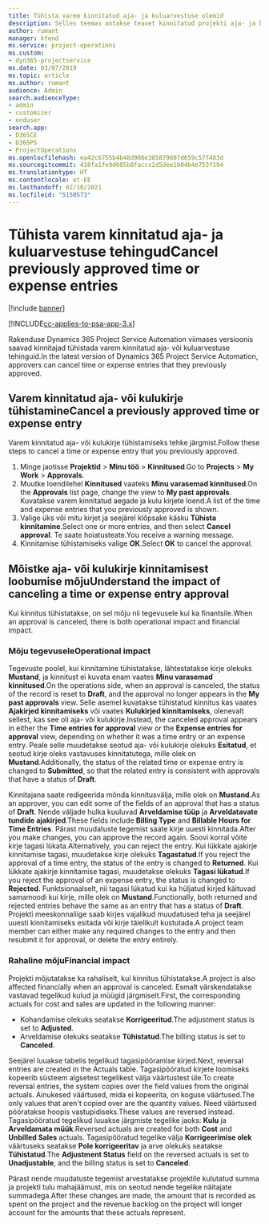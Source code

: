 ```yaml
---
title: Tühista varem kinnitatud aja- ja kuluarvestuse olemid
description: Selles teemas antakse teavet kinnitatud projekti aja- ja kuluarvestuse tehingute tühistamise kohta.
author: rumant
manager: kfend
ms.service: project-operations
ms.custom:
- dyn365-projectservice
ms.date: 03/07/2019
ms.topic: article
ms.author: rumant
audience: Admin
search.audienceType:
- admin
- customizer
- enduser
search.app:
- D365CE
- D365PS
- ProjectOperations
ms.openlocfilehash: ea42c6755b4b48d986e385879607d659c57f483d
ms.sourcegitcommit: 418fa1fe9d605b8faccc2d5dee1b04b4e753f194
ms.translationtype: HT
ms.contentlocale: et-EE
ms.lasthandoff: 02/10/2021
ms.locfileid: "5150573"
---
```

# <a name="cancel-previously-approved-time-or-expense-entries"></a><span data-ttu-id="ce924-103">Tühista varem kinnitatud aja- ja kuluarvestuse tehingud</span><span class="sxs-lookup"><span data-stu-id="ce924-103">Cancel previously approved time or expense entries</span></span>

[!include [banner](../includes/psa-now-project-operations.md)]

[!INCLUDE[cc-applies-to-psa-app-3.x](../includes/cc-applies-to-psa-app-3x.md)]

<span data-ttu-id="ce924-104">Rakenduse Dynamics 365 Project Service Automation viimases versioonis saavad kinnitajad tühistada varem kinnitatud aja- või kuluarvestuse tehinguid.</span><span class="sxs-lookup"><span data-stu-id="ce924-104">In the latest version of Dynamics 365 Project Service Automation, approvers can cancel time or expense entries that they previously approved.</span></span>

## <a name="cancel-a-previously-approved-time-or-expense-entry"></a><span data-ttu-id="ce924-105">Varem kinnitatud aja- või kulukirje tühistamine</span><span class="sxs-lookup"><span data-stu-id="ce924-105">Cancel a previously approved time or expense entry</span></span>

<span data-ttu-id="ce924-106">Varem kinnitatud aja- või kulukirje tühistamiseks tehke järgmist.</span><span class="sxs-lookup"><span data-stu-id="ce924-106">Follow these steps to cancel a time or expense entry that you previously approved.</span></span>

1. <span data-ttu-id="ce924-107">Minge jaotisse **Projektid** \> **Minu töö** \> **Kinnitused**.</span><span class="sxs-lookup"><span data-stu-id="ce924-107">Go to **Projects** \> **My Work** \> **Approvals**.</span></span>
2. <span data-ttu-id="ce924-108">Muutke loendilehel **Kinnitused** vaateks **Minu varasemad kinnitused**.</span><span class="sxs-lookup"><span data-stu-id="ce924-108">On the **Approvals** list page, change the view to **My past approvals**.</span></span> <span data-ttu-id="ce924-109">Kuvatakse varem kinnitatud aegade ja kulu kirjete loend.</span><span class="sxs-lookup"><span data-stu-id="ce924-109">A list of the time and expense entries that you previously approved is shown.</span></span>
3. <span data-ttu-id="ce924-110">Valige üks või mitu kirjet ja seejärel klõpsake käsku **Tühista kinnitamine**.</span><span class="sxs-lookup"><span data-stu-id="ce924-110">Select one or more entries, and then select **Cancel approval**.</span></span> <span data-ttu-id="ce924-111">Te saate hoiatusteate.</span><span class="sxs-lookup"><span data-stu-id="ce924-111">You receive a warning message.</span></span>
4. <span data-ttu-id="ce924-112">Kinnitamise tühistamiseks valige **OK**.</span><span class="sxs-lookup"><span data-stu-id="ce924-112">Select **OK** to cancel the approval.</span></span>

## <a name="understand-the-impact-of-canceling-a-time-or-expense-entry-approval"></a><span data-ttu-id="ce924-113">Mõistke aja- või kulukirje kinnitamisest loobumise mõju</span><span class="sxs-lookup"><span data-stu-id="ce924-113">Understand the impact of canceling a time or expense entry approval</span></span>

<span data-ttu-id="ce924-114">Kui kinnitus tühistatakse, on sel mõju nii tegevusele kui ka finantsile.</span><span class="sxs-lookup"><span data-stu-id="ce924-114">When an approval is canceled, there is both operational impact and financial impact.</span></span>

### <a name="operational-impact"></a><span data-ttu-id="ce924-115">Mõju tegevusele</span><span class="sxs-lookup"><span data-stu-id="ce924-115">Operational impact</span></span>

<span data-ttu-id="ce924-116">Tegevuste poolel, kui kinnitamine tühistatakse, lähtestatakse kirje olekuks **Mustand**, ja kinnitust ei kuvata enam vaates **Minu varasemad kinnitused**.</span><span class="sxs-lookup"><span data-stu-id="ce924-116">On the operations side, when an approval is canceled, the status of the record is reset to **Draft**, and the approval no longer appears in the **My past approvals** view.</span></span> <span data-ttu-id="ce924-117">Selle asemel kuvatakse tühistatud kinnitus kas vaates **Ajakirjed kinnitamiseks** või vaates **Kulukirjed kinnitamiseks**, olenevalt sellest, kas see oli aja- või kulukirje.</span><span class="sxs-lookup"><span data-stu-id="ce924-117">Instead, the canceled approval appears in either the **Time entries for approval** view or the **Expense entries for approval** view, depending on whether it was a time entry or an expense entry.</span></span> <span data-ttu-id="ce924-118">Peale selle muudetakse seotud aja- või kulukirje olekuks **Esitatud**, et seotud kirje oleks vastavuses kinnitatutega, mille olek on **Mustand**.</span><span class="sxs-lookup"><span data-stu-id="ce924-118">Additionally, the status of the related time or expense entry is changed to **Submitted**, so that the related entry is consistent with approvals that have a status of **Draft**.</span></span>

<span data-ttu-id="ce924-119">Kinnitajana saate redigeerida mõnda kinnitusvälja, mille olek on **Mustand**.</span><span class="sxs-lookup"><span data-stu-id="ce924-119">As an approver, you can edit some of the fields of an approval that has a status of **Draft**.</span></span> <span data-ttu-id="ce924-120">Nende väljade hulka kuuluvad **Arveldamise tüüp** ja **Arveldatavate tundide ajakirjed**.</span><span class="sxs-lookup"><span data-stu-id="ce924-120">These fields include **Billing Type** and **Billable Hours for Time Entries**.</span></span> <span data-ttu-id="ce924-121">Pärast muudatuste tegemist saate kirje uuesti kinnitada.</span><span class="sxs-lookup"><span data-stu-id="ce924-121">After you make changes, you can approve the record again.</span></span> <span data-ttu-id="ce924-122">Soovi korral võite kirje tagasi lükata.</span><span class="sxs-lookup"><span data-stu-id="ce924-122">Alternatively, you can reject the entry.</span></span> <span data-ttu-id="ce924-123">Kui lükkate ajakirje kinnitamise tagasi, muudetakse kirje olekuks **Tagastatud**.</span><span class="sxs-lookup"><span data-stu-id="ce924-123">If you reject the approval of a time entry, the status of the entry is changed to **Returned**.</span></span> <span data-ttu-id="ce924-124">Kui lükkate ajakirje kinnitamise tagasi, muudetakse olekuks **Tagasi lükatud**.</span><span class="sxs-lookup"><span data-stu-id="ce924-124">If you reject the approval of an expense entry, the status is changed to **Rejected**.</span></span> <span data-ttu-id="ce924-125">Funktsionaalselt, nii tagasi lükatud kui ka hüljatud kirjed käituvad samamoodi kui kirje, mille olek on **Mustand**.</span><span class="sxs-lookup"><span data-stu-id="ce924-125">Functionally, both returned and rejected entries behave the same as an entry that has a status of **Draft**.</span></span> <span data-ttu-id="ce924-126">Projekti meeskonnaliige saab kirjes vajalikud muudatused teha ja seejärel uuesti kinnitamiseks esitada või kirje täielikult kustutada.</span><span class="sxs-lookup"><span data-stu-id="ce924-126">A project team member can either make any required changes to the entry and then resubmit it for approval, or delete the entry entirely.</span></span>

### <a name="financial-impact"></a><span data-ttu-id="ce924-127">Rahaline mõju</span><span class="sxs-lookup"><span data-stu-id="ce924-127">Financial impact</span></span>

<span data-ttu-id="ce924-128">Projekti mõjutatakse ka rahaliselt, kui kinnitus tühistatakse.</span><span class="sxs-lookup"><span data-stu-id="ce924-128">A project is also affected financially when an approval is canceled.</span></span> <span data-ttu-id="ce924-129">Esmalt värskendatakse vastavad tegelikud kulud ja müügid järgmiselt.</span><span class="sxs-lookup"><span data-stu-id="ce924-129">First, the corresponding actuals for cost and sales are updated in the following manner:</span></span>

- <span data-ttu-id="ce924-130">Kohandamise olekuks seatakse **Korrigeeritud**.</span><span class="sxs-lookup"><span data-stu-id="ce924-130">The adjustment status is set to **Adjusted**.</span></span>
- <span data-ttu-id="ce924-131">Arveldamise olekuks seatakse **Tühistatud**.</span><span class="sxs-lookup"><span data-stu-id="ce924-131">The billing status is set to **Canceled**.</span></span>

<span data-ttu-id="ce924-132">Seejärel luuakse tabelis tegelikud tagasipööramise kirjed.</span><span class="sxs-lookup"><span data-stu-id="ce924-132">Next, reversal entries are created in the Actuals table.</span></span> <span data-ttu-id="ce924-133">Tagasipööratud kirjete loomiseks kopeerib süsteem algsetest tegelikest välja väärtustest üle.</span><span class="sxs-lookup"><span data-stu-id="ce924-133">To create reversal entries, the system copies over the field values from the original actuals.</span></span> <span data-ttu-id="ce924-134">Ainukesed väärtused, mida ei kopeerita, on koguse väärtused.</span><span class="sxs-lookup"><span data-stu-id="ce924-134">The only values that aren't copied over are the quantity values.</span></span> <span data-ttu-id="ce924-135">Need väärtused pööratakse hoopis vastupidiseks.</span><span class="sxs-lookup"><span data-stu-id="ce924-135">These values are reversed instead.</span></span> <span data-ttu-id="ce924-136">Tagasipööratud tegelikud luuakse järgmiste tegelike jaoks: **Kulu** ja **Arveldamata müük**.</span><span class="sxs-lookup"><span data-stu-id="ce924-136">Reversed actuals are created for both **Cost** and **Unbilled Sales** actuals.</span></span> <span data-ttu-id="ce924-137">Tagasipööratud tegelike välja **Korrigeerimise olek** väärtuseks seatakse **Pole korrigeeritav** ja arve olekuks seatakse **Tühistatud**.</span><span class="sxs-lookup"><span data-stu-id="ce924-137">The **Adjustment Status** field on the reversed actuals is set to **Unadjustable**, and the billing status is set to **Canceled**.</span></span>

<span data-ttu-id="ce924-138">Pärast nende muudatuste tegemist arvestatakse projektile kulutatud summa ja projekti tulu mahajäämust, mis on seotud nende tegelike näitajate summadega.</span><span class="sxs-lookup"><span data-stu-id="ce924-138">After these changes are made, the amount that is recorded as spent on the project and the revenue backlog on the project will longer account for the amounts that these actuals represent.</span></span>
